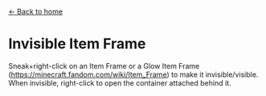[← Back to home](../)
# Invisible Item Frame

Sneak+right-click on an Item Frame or a Glow Item Frame (https://minecraft.fandom.com/wiki/Item_Frame) to make it invisible/visible. When invisible, right-click to open the container attached behind it.
